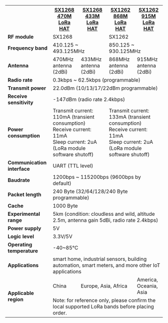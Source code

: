 <table class="tabSty-1 tabSty-td-border">
<tbody>
<tr><th>&nbsp;</th><th><a href="/SX1268-470M-LoRa-HAT.htm">SX1268 470M LoRa HAT</a></th><th><a href="/SX1268-433M-LoRa-HAT.htm">SX1268 433M LoRa HAT</a></th><th><a href="/SX1262-868M-LoRa-HAT.htm">SX1262 868M LoRa HAT</a></th><th><a href="/SX1262-915M-LoRa-HAT.htm">SX1262 915M LoRa HAT</a></th></tr>
<tr>
<td><strong>RF module</strong></td>
<td colspan="2">SX1268</td>
<td colspan="2">SX1262</td>
</tr>
<tr>
<td><strong>Frequency band</strong></td>
<td colspan="2">410.125 ~ 493.125MHz</td>
<td colspan="2">850.125 ~ 930.125MHz</td>
</tr>
<tr>
<td><strong>Antenna</strong></td>
<td>470MHz antenna (2dBi)</td>
<td>433MHz antenna (2dBi)</td>
<td>868MHz antenna (2dBi)</td>
<td>915MHz antenna (2dBi)</td>
</tr>
<tr>
<td><strong>Radio rate</strong></td>
<td colspan="4">0.3kbps ~ 62.5kbps (programmable)</td>
</tr>
<tr>
<td><strong>Transmit power</strong></td>
<td colspan="4">22.0dBm (10/13/17/22dBm programmable)</td>
</tr>
<tr>
<td><strong>Receive sensitivity</strong></td>
<td colspan="4">-147dBm (radio rate 2.4kbps)</td>
</tr>
<tr>
<td><strong>Power consumption</strong></td>
<td colspan="2">Transmit current: 110mA (transient consumption)<br> Receive current: 11mA<br> Sleep current: 2uA (LoRa module software shutoff)</td>
<td colspan="2">Transmit current: 133mA (transient consumption)<br> Receive current: 11mA<br> Sleep current: 2uA (LoRa module software shutoff)</td>
</tr>
<tr>
<td><strong>Communication interface</strong></td>
<td colspan="4">UART (TTL level)</td>
</tr>
<tr>
<td><strong>Baudrate</strong></td>
<td colspan="4">1200bps ~ 115200bps (9600bps by default)</td>
</tr>
<tr>
<td><strong>Packet length</strong></td>
<td colspan="4">240 Byte (32/64/128/240 Byte programmable)</td>
</tr>
<tr>
<td><strong>Cache</strong></td>
<td colspan="4">1000 Byte</td>
</tr>
<tr>
<td><strong>Experimental range</strong></td>
<td colspan="4">5km (condition: cloudless and wild, altitude 2.5m, antenna gain 5dBi, radio rate 2.4kbps)</td>
</tr>
<tr>
<td><strong>Power supply</strong></td>
<td colspan="4">5V</td>
</tr>
<tr>
<td><strong>Logic level</strong></td>
<td colspan="4">3.3V/5V</td>
</tr>
<tr>
<td><strong>Operating temperature</strong></td>
<td colspan="4">-40~85℃</td>
</tr>
<tr>
<td><strong>Applications</strong></td>
<td colspan="4">smart home, industrial sensors, building automation, smart meters, and more other IoT applications</td>
</tr>
<tr class="note">
<td rowspan="2"><strong>Applicable region</strong></td>
<td>China</td>
<td colspan="2">Europe, Asia, Africa</td>
<td>America, Oceania, Asia</td>
</tr>
<tr class="note">
<td colspan="4">Note: for reference only, please confirm the local supported LoRa bands before placing order.</td>
</tr>
</tbody>
</table>
